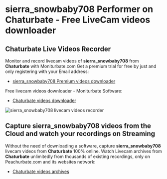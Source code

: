 # sierra_snowbaby708 Performer on Chaturbate - Free LiveCam videos downloader

## Chaturbate Live Videos Recorder

Monitor and record livecam videos of **sierra_snowbaby708** from **Chaturbate** with Moniturbate.com
Get a premium trial for free by just and only registering with your Email address:
* [sierra_snowbaby708 Premium videos downloader](https://moniturbate.com/request-demo-licence-key.html)

Free livecam videos downloader - Moniturbate Software:
* [Chaturbate videos downloader](https://moniturbate.com/moniturbate-download-software.html)

![sierra_snowbaby708 livecam videos recorder](https://peachurnet.com/templates/moniturbate-software.png)


## Capture sierra_snowbaby708 videos from the Cloud and watch your recordings on Streaming

Without the need of downloading a software, capture **sierra_snowbaby708** livecam videos from **Chaturbate** 100% online.
Watch Livecam archives from **Chaturbate** unlimitedly from thousands of existing recordings, only on Peachurbate.com and its websites network:
* [Chaturbate videos archives](https://peachurnet.com/)